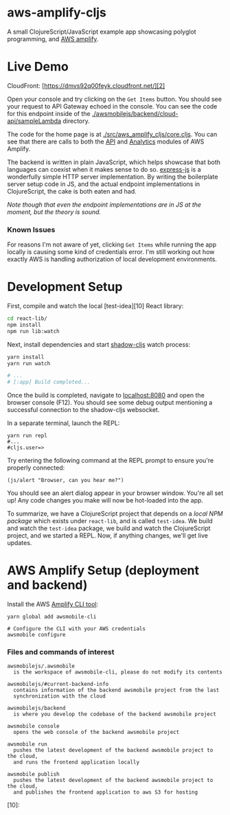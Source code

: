 # aws-amplify-cljs

A small ClojureScript/JavaScript example app showcasing polyglot programming,
and [AWS amplify][7].

# Live Demo

CloudFront: [https://dmvs92q00feyk.cloudfront.net/][2]

Open your console and try clicking on the `Get Items` button. You should see
your request to API Gateway echoed in the console. You can see the code for this
endpoint inside of the [./awsmobilejs/backend/cloud-api/sampleLambda][4]
directory.

The code for the home page is at [./src/aws_amplify_cljs/core.cljs][6]. You can
see that there are calls to both the [API][8] and [Analytics][9] modules of
AWS Amplify.

The backend is written in plain JavaScript, which helps showcase that both
languages can coexist when it makes sense to do so. [express-js][5] is a
wonderfully simple HTTP server implementation. By writing the boilerplate server
setup code in JS, and the actual endpoint implementations in ClojureScript, the
cake is both eaten and had.

_Note though that even the endpoint implementations are in JS at the moment,
but the theory is sound._

### Known Issues

For reasons I'm not aware of yet, clicking `Get Items` while running the app
locally is causing some kind of credentials error. I'm still working out how
exactly AWS is handling authorization of local development environments.

# Development Setup

First, compile and watch the local [test-idea][10] React library:

```bash
cd react-lib/
npm install
npm run lib:watch
```

Next, install dependencies and start [shadow-cljs][3] watch process:

```bash
yarn install
yarn run watch

# ...
# [:app] Build completed...
```

Once the build is completed, navigate to [localhost:8080](http://localhost:8080)
and open the browser console (F12). You should see some debug output mentioning
a successful connection to the shadow-cljs websocket.

In a separate terminal, launch the REPL:

```
yarn run repl
#...
#cljs.user=>
```

Try entering the following command at the REPL prompt to ensure you're properly
connected:

```
(js/alert "Browser, can you hear me?")
```

You should see an alert dialog appear in your browser window. You're all set up!
Any code changes you make will now be hot-loaded into the app.


To summarize, we have a ClojureScript project that depends on a _local NPM package_
which exists under `react-lib`, and is called `test-idea`. We build and watch
the `test-idea` package, we build and watch the ClojureScript project, and we
started a REPL. Now, if anything changes, we'll get live updates.

# AWS Amplify Setup (deployment and backend)

Install the AWS [Amplify CLI tool][1]:

```
yarn global add awsmobile-cli

# Configure the CLI with your AWS credentials
awsmobile configure
```

### Files and commands of interest

```text
awsmobilejs/.awsmobile
  is the workspace of awsmobile-cli, please do not modify its contents

awsmobilejs/#current-backend-info
  contains information of the backend awsmobile project from the last
  synchronization with the cloud

awsmobilejs/backend
  is where you develop the codebase of the backend awsmobile project

awsmobile console
  opens the web console of the backend awsmobile project

awsmobile run
  pushes the latest development of the backend awsmobile project to the cloud,
  and runs the frontend application locally

awsmobile publish
  pushes the latest development of the backend awsmobile project to the cloud,
  and publishes the frontend application to aws S3 for hosting
```

[1]: https://github.com/aws/awsmobile-cli
[2]: https://dmvs92q00feyk.cloudfront.net/
[3]: http://shadow-cljs.org/
[4]: ./awsmobilejs/backend/cloud-api/sampleLambda
[5]: https://expressjs.com/
[6]: ./src/aws_amplify_cljs/core.cljs
[7]: https://aws.github.io/aws-amplify/
[8]: https://aws.github.io/aws-amplify/media/api_guide
[9]: https://aws.github.io/aws-amplify/media/analytics_guide
[10]: 
